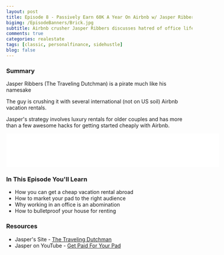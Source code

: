 ```yaml
---
layout: post
title: Episode 8 - Passively Earn 60K A Year On Airbnb w/ Jasper Ribbers aka The Flying Dutchman
bigimg: /EpisodeBanners/Brick.jpg
subtitle: Airbnb crusher Jasper Ribbers discusses hatred of office life and how he escaped with vacation rentals
comments: true
categories: realestate
tags: [classic, personalfinance, sidehustle]
blog: false
---
```


### Summary

Jasper Ribbers (The Traveling Dutchman) is a pirate much like his namesake

The guy is crushing it with several international (not on US soil) Airbnb vacation rentals.

Jasper's strategy involves luxury rentals for older couples and has more than a few awesome hacks for getting started cheaply with Airbnb.

<iframe style="border: none" src="//html5-player.libsyn.com/embed/episode/id/5335605/height/90/width/576/theme/custom/autonext/no/thumbnail/yes/autoplay/no/preload/no/no_addthis/no/direction/backward/render-playlist/no/custom-color/87A93A/" height="90" width="576" scrolling="no"  allowfullscreen webkitallowfullscreen mozallowfullscreen oallowfullscreen msallowfullscreen></iframe>


### In This Episode You'll Learn

* How you can get a cheap vacation rental abroad
* How to market your pad to the right audience
* Why working in an office is an abomination
* How to bulletproof your house for renting

### Resources

* Jasper's Site - [The Traveling Dutchman](http://thetravelingdutchman.com/)
* Jasper on YouTube - [Get Paid For Your Pad](https://www.youtube.com/watch?v=zRcCgulUN2M)

<br><br>